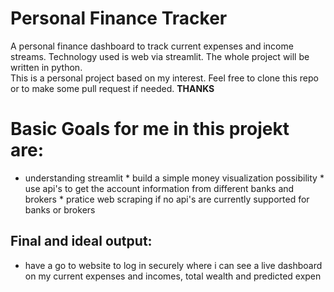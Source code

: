 # Personal Finance Tracker
A personal finance dashboard to track current expenses and income streams.
Technology used is web via streamlit. 
The whole project will be written in python. \
This is a personal project based on my interest. Feel free to clone this repo or to make some pull request if needed. **THANKS**

# Basic Goals for me in this projekt are:
* understanding streamlit * build a simple money visualization 
possibility * use api's to get the account information from different 
banks and brokers * pratice web scraping if no api's are currently 
supported for banks or brokers

## Final and ideal output: 
* have a go to website to log in securely where i can see a live 
dashboard on my current expenses and incomes, total wealth and predicted 
expen


